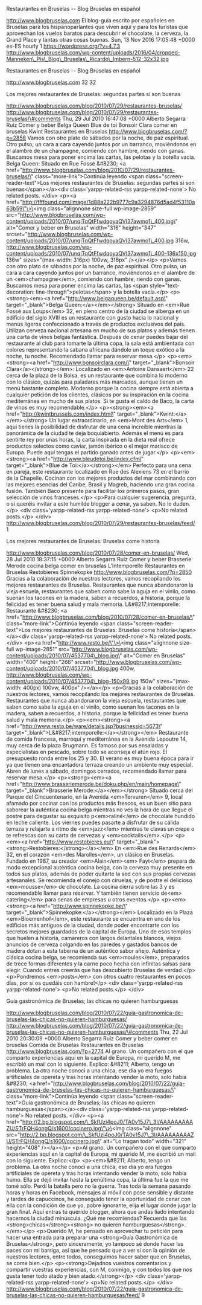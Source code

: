 Restaurantes en Bruselas -- Blog Bruselas en español

http://www.blogbruselas.com El blog-guía escrito por españoles en
Bruselas para los hispanoparlantes que viven aquí y para los turistas
que aprovechan los vuelos baratos para descubrir el chocolate, la
cerveza, la Grand Place y tantas otras cosas buenas. Sun, 13 Nov 2016
17:05:48 +0000 es-ES hourly 1 https://wordpress.org/?v=4.7.3
http://www.blogbruselas.com/wp-content/uploads/2016/04/cropped-Manneken\_Pis\_Blog\_Bruselas\_Ricardo\_Imbern-512-32x32.jpg

Restaurantes en Bruselas -- Blog Bruselas en español

http://www.blogbruselas.com 32 32

Los mejores restaurantes de Bruselas: segundas partes sí son buenas

http://www.blogbruselas.com/blog/2010/07/29/restaurantes-bruselas/
http://www.blogbruselas.com/blog/2010/07/29/restaurantes-bruselas/\#comments
Thu, 29 Jul 2010 16:47:08 +0000 Alberto Segarra Ruíz Comer y beber Belga
Queen Blue de toi Bonsoir Clara comer en bruselas Kwint Restaurantes en
Bruselas http://www.blogbruselas.com/?p=2858 Vamos con otro plato de
sábados por la noche, de paz espiritual. Otro pulso, un cara a cara
cayendo juntos por un barranco, moviéndonos en el alambre de un
champagne, comiendo con hambre, riendo con ganas. Buscamos mesa para
poner encima las cartas, las pelotas y la botella vacía. Belga Queen:
Situado en Rue Fossé &\#8230; \<a
href=\"http://www.blogbruselas.com/blog/2010/07/29/restaurantes-bruselas/\"
class=\"more-link\"\>Continúa leyendo \<span
class=\"screen-reader-text\"\>Los mejores restaurantes de Bruselas:
segundas partes sí son buenas\</span\>\</a\>\<div
class=\'yarpp-related-rss yarpp-related-none\'\> No related posts.
\</div\> \<p\>\<a
href=\"http://ffffound.com/image/1d88a222b9777c9a3294876d5ad4f53110a63b59\"\>\<img
class=\"alignnone size-full wp-image-2859\"
src=\"http://www.blogbruselas.com/wp-content/uploads/2010/07/unqiTqQtFfwdqoyaQVI37awmo1\_400.jpg\"
alt=\"Comer y beber en Bruselas\" width=\"316\" height=\"347\"
srcset=\"http://www.blogbruselas.com/wp-content/uploads/2010/07/unqiTqQtFfwdqoyaQVI37awmo1\_400.jpg
316w,
http://www.blogbruselas.com/wp-content/uploads/2010/07/unqiTqQtFfwdqoyaQVI37awmo1\_400-136x150.jpg
136w\" sizes=\"(max-width: 316px) 100vw, 316px\" /\>\</a\>\</p\>
\<p\>Vamos con otro plato de sábados por la noche, de paz espiritual.
Otro pulso, un cara a cara cayendo juntos por un barranco, moviéndonos
en el alambre de un \<em\>champagne\</em\>, comiendo con hambre, riendo
con ganas. Buscamos mesa para poner encima las cartas, las \<span
style=\"text-decoration: line-through\"\>pelotas\</span\> y la botella
vacía.\</p\> \<p\>\<strong\>\<em\>\<a
href=\"http://www.belgaqueen.be/default.asp\" target=\"\_blank\"\>Belga
Queen:\</a\>\</em\>\</strong\> Situado en \<em\>Rue Fossé aux
Loups\</em\> 32, en pleno centro de la ciudad se alberga en un edificio
del siglo XVIII es un restaurante con gusto hacia lo nacional y menús
ligeros confeccionado a través de productos exclusivos del país.
Utilizan cerveza nacional artesana en mucho de sus platos y además
tienen una carta de vinos belgas fantástica. Después de cenar puedes
bajar del restaurante al club para tomarte la última copa, la sala está
ambientada con colores representando la sabana africana dándole un toque
exótico a la noche, tu noche. Recomendado llamar para reservar
mesa.\</p\> \<p\>\<em\>\<strong\>\<a
href=\"http://www.bonsoirclara.com/\" target=\"\_blank\"\>Bonsoir
Clara\</a\>\</strong\>\</em\>: Localizado en \<em\>Antoine
Dansaert\</em\> 22 cerca de la plaza de la Bolsa, es un restaurante que
combina lo moderno con lo clásico, quizás para paladares más marcados,
aunque tienen un menú bastante completo. Moderno porque la cocina
siempre está abierta a cualquier petición de los clientes, clásicos por
su inspiración en la cocina mediterránea en mucho de sus platos. Si te
gusta el caldo de Baco, la carta de vinos es muy recomendable.\</p\>
\<p\>\<strong\>\<em\>\<a href=\"http://kwintbrussels.com/index.html\"
target=\"\_blank\"\>Kwint:\</a\>\</em\>\</strong\> Un lugar
extraordinario, en \<em\>Mont des Arts\</em\> 1, aquí tienes la
posibilidad de disfrutar de una cena increíble mientras la panorámica de
la ciudad te deja boquiabierto. Además el menú es para sentirte rey por
unas horas, la carta inspirada en la dieta real ofrece productos
selectos como caviar, jamón ibérico o el mejor marisco de Europa. Puede
aquí tengas el partido ganado antes de jugar.\</p\>
\<p\>\<em\>\<strong\>\<a href=\"http://www.bleudetoi.be/index.cfm\"
target=\"\_blank\"\>Blue de Toi:\</a\>\</strong\>\</em\> Perfecto para
una cena en pareja, este restaurante localizado en Rue des Alexiens 73
en el barrio de la Chapelle. Cocinan con los mejores productos del mar
combinando con las mejores esencias del Caribe, Brasil y Magreb,
haciendo una gran cocina fusión. También Baco presente para facilitar
los primeros pasos, gran selección de vinos franceses.\</p\> \<p\>Para
cualquier sugerencia, pregunta, o si queréis invitar a este humilde
blogger a cenar, ya saben. No lo duden.\</p\> \<div
class=\'yarpp-related-rss yarpp-related-none\'\> \<p\>No related
posts.\</p\> \</div\>
http://www.blogbruselas.com/blog/2010/07/29/restaurantes-bruselas/feed/
1

Los mejores restaurantes de Bruselas: Bruselas come historia

http://www.blogbruselas.com/blog/2010/07/28/comer-en-bruselas/ Wed, 28
Jul 2010 18:37:15 +0000 Alberto Segarra Ruíz Comer y beber Brasserie
Merode cocina belga comer en bruselas L\'Intemporelle Restaurantes en
Bruselas Restobieres Spinnekopke http://www.blogbruselas.com/?p=2850
Gracias a la colaboración de nuestros lectores, vamos recopilando los
mejores restaurantes de Bruselas. Restaurantes que nunca abandonaron la
vieja escuela, restaurantes que saben como sabe la aguja en el vinilo,
como suenan los tacones en la madera, saben a recuerdos, a historia,
porque la felicidad es tener buena salud y mala memoria.
L&\#8217;intemporelle: Restaurante &\#8230; \<a
href=\"http://www.blogbruselas.com/blog/2010/07/28/comer-en-bruselas/\"
class=\"more-link\"\>Continúa leyendo \<span
class=\"screen-reader-text\"\>Los mejores restaurantes de Bruselas:
Bruselas come historia\</span\>\</a\>\<div class=\'yarpp-related-rss
yarpp-related-none\'\> No related posts. \</div\> \<p\>\<a
href=\"http://www.resto.be/\"\>\<img class=\"alignnone size-full
wp-image-2851\"
src=\"http://www.blogbruselas.com/wp-content/uploads/2010/07/4537704\_blog.jpg\"
alt=\"Comer en Bruselas\" width=\"400\" height=\"266\"
srcset=\"http://www.blogbruselas.com/wp-content/uploads/2010/07/4537704\_blog.jpg
400w,
http://www.blogbruselas.com/wp-content/uploads/2010/07/4537704\_blog-150x99.jpg
150w\" sizes=\"(max-width: 400px) 100vw, 400px\" /\>\</a\>\</p\>
\<p\>Gracias a la colaboración de nuestros lectores, vamos recopilando
los mejores restaurantes de Bruselas. Restaurantes que nunca abandonaron
la vieja escuela, restaurantes que saben como sabe la aguja en el
vinilo, como suenan los tacones en la madera, saben a recuerdos, a
historia, porque la felicidad es tener buena salud y mala memoria.\</p\>
\<p\>\<em\>\<strong\>\<a
href=\"http://www.resto.be/ware/details.jsp?businessid=5673\"
target=\"\_blank\"\>L&\#8217;intemporelle:\</a\>\</strong\>\</em\>
Restaurante de comida francesa, marroquí y mediterránea en la Avenida
Lepoutre 14, muy cerca de la plaza Brugmann. Es famoso por sus ensaladas
y especialistas en pescado, sobre todo se aconseja el atún rojo. El
presupuesto ronda entre los 25 y 30. El verano es muy buena época para
ir ya que tienen una encantadora terraza creando un ambiente muy
especial. Abren de lunes a sábado, domingos cerrados, recomendado llamar
para reservar mesa.\</p\> \<p\>\<strong\>\<em\>\<a
href=\"http://www.brasseriemerode.be/doku.php/en/main/homepage\"
target=\"\_blank\"\>Brasserie Merode:\</a\>\</em\>\</strong\> Situado
cerca del Parque del Cincuentenario, en la Avenida \<em\>Tervuren\</em\>
9, local afamado por cocinar con los productos más frescos, es un buen
sitio para saborear la auténtica cocina belga mientras no ves la hora de
que llegue el postre para degustar su exquisito p\<em\>raliné\</em\> de
chocolate hundido en leche caliente. Los viernes puedes pasarte a
disfrutar de su cálida terraza y relajarte a ritmo de \<em\>jazz\</em\>
mientras te clavas un crepe o te refrescas con su carta de cervezas y
\<em\>cocktails\</em\>.\</p\> \<p\>\<em\>\<a
href=\"http://www.restobieres.eu/\"
target=\"\_blank\"\>\<strong\>Restobieres:\</strong\>\</a\>\</em\> En
\<em\>Rue des Renards\</em\> 32, en el corazón \<em\>des
Marolles\</em\>, un clásico en Bruselas. Fundado en 1987, su creador
\<em\>Alain\</em\>\<em\> Fayt\</em\> prepara de modo excepcional
auténtica cocina belga, con la cerveza muy presente en todos sus platos,
además de poder quitarte la sed con sus propias cervezas artesanales. Se
recomienda el conejo con ciruelas, y de postre el delicioso
\<em\>mousse\</em\> de chocolate. La cocina cierra sobre las 3 y es
recomendable llamar para reservar. Y también tienen servicio de\<em\>
catering\</em\> para cenas de empresas u otros eventos.\</p\>
\<p\>\<em\>\<strong\>\<a href=\"http://www.spinnekopke.be/\"
target=\"\_blank\"\>Spinnekopke:\</a\>\</strong\>\</em\> Localizado en
la Plaza \<em\>Bloemenhof\</em\>, este restaurante se encuentra en uno
de los edificios más antiguos de la ciudad, donde poder encontrarte con
los secretos mejores guardados de la capital de Europa. Uno de esos
templos que huelen a historia, camareros con largos delantales blancos,
viejos anuncios de cerveza colgando en las paredes y gastados bancos de
madera dotan a esta taberna de un auténtico sabor añejo. Auténtica y
clásica cocina belga, se recomienda sus \<em\>moules\</em\>, preparados
de trece formas diferentes y la carne poco hecha con infinitas salsas
para elegir. Cuando entres creerás que has descubierto Bruselas de
verdad.\</p\> \<p\>Pondremos \<em\>posts\</em\> con otros cuatro
restaurantes en pocos días, por si os quedáis con hambre!\</p\> \<div
class=\'yarpp-related-rss yarpp-related-none\'\> \<p\>No related
posts.\</p\> \</div\>

Guía gastronómica de Bruselas; las chicas no quieren hamburguesas

http://www.blogbruselas.com/blog/2010/07/22/guia-gastronomica-de-bruselas-las-chicas-no-quieren-hamburguesas/
http://www.blogbruselas.com/blog/2010/07/22/guia-gastronomica-de-bruselas-las-chicas-no-quieren-hamburguesas/\#comments
Thu, 22 Jul 2010 20:30:09 +0000 Alberto Segarra Ruíz Comer y beber comer
en bruselas Comida de Bruselas Restaurantes en Bruselas
http://www.blogbruselas.com/?p=2774 Al grano. Un compañero con el que
comparto experiencias aquí en la capital de Europa, mi querido M, me
escribió un mail con lo siguiente. Explico: &\#8211; Alberto, tengo un
problema. La otra noche conocí a una chica, ese día yo era fuegos
artificiales de opereta y tras horas intentando vender la moto, solo
había &\#8230; \<a
href=\"http://www.blogbruselas.com/blog/2010/07/22/guia-gastronomica-de-bruselas-las-chicas-no-quieren-hamburguesas/\"
class=\"more-link\"\>Continúa leyendo \<span
class=\"screen-reader-text\"\>Guía gastronómica de Bruselas; las chicas
no quieren hamburguesas\</span\>\</a\>\<div class=\'yarpp-related-rss
yarpp-related-none\'\> No related posts. \</div\> \<p\>\<a
href=\"http://2.bp.blogspot.com/\_SkfUzi4poJ0/TA0v15J7\_3I/AAAAAAAAAZU/STrFQH4ongQ/s1600/cocinero.jpg\"\>\<img
class=\"alignnone\"
src=\"http://2.bp.blogspot.com/\_SkfUzi4poJ0/TA0v15J7\_3I/AAAAAAAAAZU/STrFQH4ongQ/s1600/cocinero.jpg\"
alt=\"Lo tragan todo\" width=\"321\" height=\"408\" /\>\</a\>\</p\>
\<p\>Al grano. Un compañero con el que comparto experiencias aquí en la
capital de Europa, mi querido M, me escribió un mail con lo siguiente.
Explico:\</p\> \<p\>\<em\>&\#8211; Alberto, tengo un problema. La otra
noche conocí a una chica, ese día yo era fuegos artificiales de opereta
y tras horas intentando vender la moto, solo había humo. Ella se dejó
invitar hasta la penúltima copa, la última fue la que me tomé sólo.
Perdí la batalla pero no la guerra. Tras toda la semana pasando horas y
horas en Facebook, mensajes al móvil con pose sensible y distante y
tardes de capuccinos, he conseguido tener la oportunidad de cenar con
ella con la condición de que yo, pobre ignorante, elija el lugar donde
jugar la gran final. Aquí entras tú querido blogger, ahora que andas
liado intentando hacernos la ciudad minúscula. ¿Qué me recomiendas?
Recuerda que las \<strong\>chicas\</strong\>\<strong\> no quieren
hamburguesas\</strong\>.\</em\>\</p\> \<p\>Querido M, he pensado en
aprovechar tu petición para hacer una entrada para preparar una
\<strong\>Guía Gastronómica de Bruselas\</strong\>, pero sinceramente,
yo tampoco sé donde hacer las paces con mi barriga, así que he pensado
que a ver si con la opinión de nuestros lectores, entre todos,
conseguimos hacer saber que en Bruselas, se come bien.\</p\>
\<p\>\<strong\>Dejadnos vuestros comentarios y compartir vuestras
experiencias, con M, conmigo, y con todos los que nos gusta tener todo
atado y bien atado.\</strong\>\</p\> \<div class=\'yarpp-related-rss
yarpp-related-none\'\> \<p\>No related posts.\</p\> \</div\>
http://www.blogbruselas.com/blog/2010/07/22/guia-gastronomica-de-bruselas-las-chicas-no-quieren-hamburguesas/feed/
9
